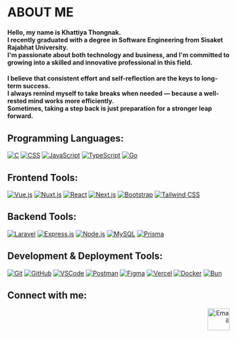 <h1 align="start">ABOUT ME</h1>

<!-- INTRO -->
<h4 align="start">
  Hello, my name is Khattiya Thongnak.<br>
  I recently graduated with a degree in Software Engineering from Sisaket Rajabhat University.<br>
  I'm passionate about both technology and business, and I'm committed to growing into a skilled and innovative professional in this field.
</h4>

<!-- MOTIVATION -->
<h4 align="start">
  I believe that consistent effort and self-reflection are the keys to long-term success.<br>
  I always remind myself to take breaks when needed — because a well-rested mind works more efficiently.<br>
  Sometimes, taking a step back is just preparation for a stronger leap forward.
</h4>

<!-- LANGUAGES -->
## Programming Languages:
[<img src="https://skillicons.dev/icons?i=c" alt="C" />](https://en.cppreference.com/w/c)
[<img src="https://skillicons.dev/icons?i=css" alt="CSS" />](https://developer.mozilla.org/docs/Web/CSS)
[<img src="https://skillicons.dev/icons?i=js" alt="JavaScript" />](https://developer.mozilla.org/docs/Web/JavaScript)
[<img src="https://skillicons.dev/icons?i=ts" alt="TypeScript" />](https://www.typescriptlang.org/docs/)
[<img src="https://skillicons.dev/icons?i=go" alt="Go" />](https://go.dev/doc/)

## Frontend Tools:
[<img src="https://skillicons.dev/icons?i=vue" alt="Vue.js" />](https://vuejs.org/)
[<img src="https://skillicons.dev/icons?i=nuxt" alt="Nuxt.js" />](https://nuxt.com/)
[<img src="https://skillicons.dev/icons?i=react" alt="React" />](https://react.dev/)
[<img src="https://skillicons.dev/icons?i=nextjs" alt="Next.js" />](https://nextjs.org/)
[<img src="https://skillicons.dev/icons?i=bootstrap" alt="Bootstrap" />](https://getbootstrap.com/)
[<img src="https://skillicons.dev/icons?i=tailwind" alt="Tailwind CSS" />](https://tailwindcss.com/)

## Backend Tools:
[<img src="https://skillicons.dev/icons?i=laravel" alt="Laravel" />](https://laravel.com/docs)
[<img src="https://skillicons.dev/icons?i=express" alt="Express.js" />](https://expressjs.com/)
[<img src="https://skillicons.dev/icons?i=nodejs" alt="Node.js" />](https://nodejs.org/en/docs)
[<img src="https://skillicons.dev/icons?i=mysql" alt="MySQL" />](https://dev.mysql.com/doc/)
[<img src="https://skillicons.dev/icons?i=prisma" alt="Prisma" />](https://www.prisma.io/docs/)

## Development & Deployment Tools:
[<img src="https://skillicons.dev/icons?i=git" alt="Git" />](https://git-scm.com/doc)
[<img src="https://skillicons.dev/icons?i=github" alt="GitHub" />](https://docs.github.com/)
[<img src="https://skillicons.dev/icons?i=vscode" alt="VSCode" />](https://code.visualstudio.com/docs)
[<img src="https://skillicons.dev/icons?i=postman" alt="Postman" />](https://learning.postman.com/docs/)
[<img src="https://skillicons.dev/icons?i=figma" alt="Figma" />](https://help.figma.com/hc/en-us)
[<img src="https://skillicons.dev/icons?i=vercel" alt="Vercel" />](https://vercel.com/docs)
[<img src="https://skillicons.dev/icons?i=docker" alt="Docker" />](https://docs.docker.com/)
[<img src="https://skillicons.dev/icons?i=bun" alt="Bun" />](https://bun.sh/docs)

<!-- CONNECT -->
<h2 align="left">Connect with me:</h2>
<p align="right">
  <a href="mailto:khattiyaDCI072@gmail.com">
    <img src="https://img.icons8.com/color/48/gmail--v1.png" alt="Email" width="50" height="50" />
  </a>
</p>
